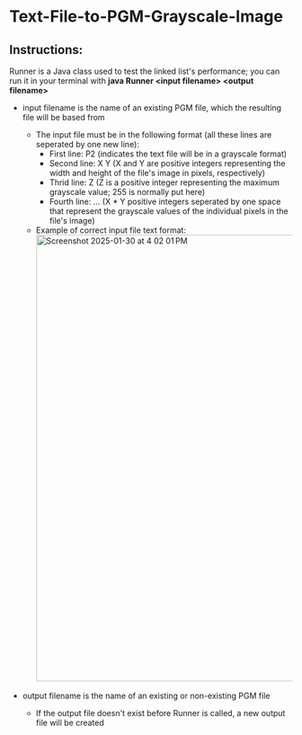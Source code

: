 # Text-File-to-PGM-Grayscale-Image


## Instructions:
Runner is a Java class used to test the linked list's performance; you can run it in your terminal with <strong>java Runner \<input filename\> \<output filename\></strong>
* input filename is the name of an existing PGM file, which the resulting file will be based from
  * The input file must be in the following format (all these lines are seperated by one new line):
    * First line: P2 (indicates the text file will be in a grayscale format)
    * Second line: X Y (X and Y are positive integers representing the width and height of the file's image in pixels, respectively)
    * Thrid line: Z (Z is a positive integer representing the maximum grayscale value; 255 is normally put here)
    * Fourth line: ... (X * Y positive integers seperated by one space that represent the grayscale values of the individual pixels in the file's image)
  * Example of correct input file text format:
      <img width="795" alt="Screenshot 2025-01-30 at 4 02 01 PM" src="https://github.com/user-attachments/assets/ede7b783-c8b9-4afa-9556-c1a9d259c964" />

* output filename is the name of an existing or non-existing PGM file
  * If the output file doesn't exist before Runner is called, a new output file will be created

